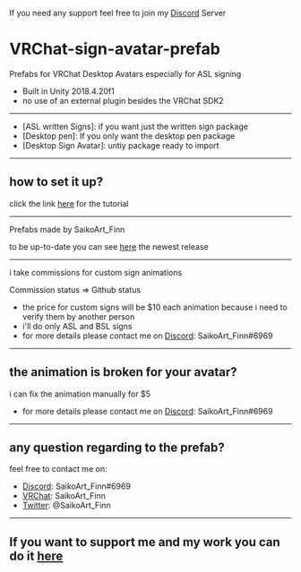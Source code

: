 If you need any support feel free to join my [Discord](https://discord.gg/VGCRe6gsXJ) Server
# VRChat-sign-avatar-prefab
Prefabs for VRChat Desktop Avatars especially for ASL signing
* Built in Unity 2018.4.20f1
* no use of an external plugin besides the VRChat SDK2 
-------------
* [ASL written Signs]: if you want just the written sign package
* [Desktop pen]: If you only want the desktop pen package
* [Desktop Sign Avatar]: untiy package ready to import
-------------
## how to set it up?
click the link [here](https://youtu.be/_DS7C2CK8sU) for the tutorial

-------------
Prefabs made by SaikoArt_Finn

to be up-to-date you can see [here](https://github.com/SaikoArtFinn/VRChat-sign-avatar-prefab/releases) the newest release

-------------
i take commissions for custom sign animations

Commission status => Github status

* the price for custom signs will be $10 each animation
because i need to verify them by another person
* i'll do only ASL and BSL signs
* for more details please contact me on [Discord](https://discordapp.com/): SaikoArt_Finn#6969
-------------
## the animation is broken for your avatar? 
i can fix the animation manually for $5 
* for more details please contact me on [Discord](https://discordapp.com/): SaikoArt_Finn#6969
-------------
## any question regarding to the prefab? 
feel free to contact me on:
* [Discord](https://discordapp.com/): SaikoArt_Finn#6969 
* [VRChat](https://vrchat.com/home/user/usr_81414e36-16d7-4b83-b24e-d1fa176de3ed): SaikoArt_Finn 
* [Twitter](https://twitter.com/SaikoArt_Finn): @SaikoArt_Finn 
-------------
## If you want to support me and my work you can do it [here](https://www.tipeeestream.com/finn-saikoart/donation)
